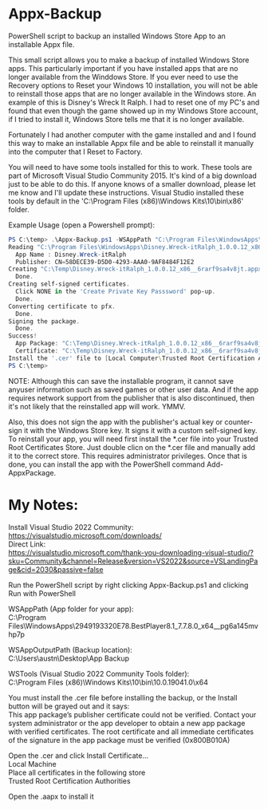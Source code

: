 # Appx-Backup
PowerShell script to backup an installed Windows Store App to an installable Appx file.

This small script allows you to make a backup of installed Windows Store apps. This particularly important if you have installed apps that are no longer available from the Winddows Store. If you ever need to use the Recovery options to Reset your Windows 10 installation, you will not be able to reinstall those apps that are no longer available in the Windows store. An example of this is Disney's Wreck It Ralph. I had to reset one of my PC's and found that even though the game showed up in my Windows Store account, if I tried to install it, Windows Store tells me that it is no longer available.

Fortunately I had another computer with the game installed and and I found this way to make an installable Appx file and be able to reinstall it manually into the computer that I Reset to Factory.

You will need to have some tools installed for this to work. These tools are part of Microsoft Visual Studio Community 2015. It's kind of a big download just to be able to do this. If anyone knows of a smaller download, please let me know and I'll update these instructions. Visual Studio installed these tools by default in the 'C:\Program Files (x86)\Windows Kits\10\bin\x86' folder.

Example Usage (open a Powershell prompt):
```powershell
PS C:\temp> .\Appx-Backup.ps1 -WSAppPath "C:\Program Files\WindowsApps\Disney.Wreck-itRalph_1.0.0.12_x86__6rarf9sa4v8jt" -WSAppOutputPath "C:\Temp" -WSTools "C:\Program Files (x86)\Windows Kits\10\bin\x86"
Reading "C:\Program Files\WindowsApps\Disney.Wreck-itRalph_1.0.0.12_x86__6rarf9sa4v8jt\AppxManifest.xml"
  App Name : Disney.Wreck-itRalph
  Publisher: CN=58DECE39-D5D0-4293-AAA0-9AF8484F12E2
Creating "C:\Temp\Disney.Wreck-itRalph_1.0.0.12_x86__6rarf9sa4v8jt.appx".
  Done.
Creating self-signed certificates.
  Click NONE in the 'Create Private Key Passsword' pop-up.
  Done.
Converting certificate to pfx.
  Done.
Signing the package.
  Done.
Success!
  App Package: "C:\Temp\Disney.Wreck-itRalph_1.0.0.12_x86__6rarf9sa4v8jt.appx"
  Certificate: "C:\Temp\Disney.Wreck-itRalph_1.0.0.12_x86__6rarf9sa4v8jt.cer"
Install the '.cer' file to [Local Computer\Trusted Root Certification Authorities] before you install the App Package.
PS C:\temp>
```
NOTE: Although this can save the installable program, it cannot save anyuser information such as saved games or other user data. And if the app requires network support from the publisher that is also discontinued, then it's not likely that the reinstalled app will work. YMMV.

Also, this does not sign the app with the publisher's actual key or counter-sign it with the Windows Store key. It signs it with a custom self-signed key. To reinstall your app, you will need first install the *.cer file into your Trusted Root Certificates Store. Just double clicn on the *.cer file and manually add it to the correct store. This requires administrator privileges. Once that is done, you can install the app with the PowerShell command Add-AppxPackage.

# My Notes:
Install Visual Studio 2022 Community:<br />
https://visualstudio.microsoft.com/downloads/<br />
Direct Link:<br />
https://visualstudio.microsoft.com/thank-you-downloading-visual-studio/?sku=Community&channel=Release&version=VS2022&source=VSLandingPage&cid=2030&passive=false

Run the PowerShell script by right clicking Appx-Backup.ps1 and clicking Run with PowerShell

WSAppPath (App folder for your app):<br />
C:\Program Files\WindowsApps\2949193320E78.BestPlayer8.1_7.7.8.0_x64__pg6a145mvhp7p

WSAppOutputPath (Backup location):<br />
C:\Users\austn\Desktop\App Backup

WSTools (Visual Studio 2022 Community Tools folder):<br />
C:\Program Files (x86)\Windows Kits\10\bin\10.0.19041.0\x64

You must install the .cer file before installing the backup, or the Install button will be grayed out and it says:<br />
This app package’s publisher certificate could not be verified. Contact your system administrator or the app developer to obtain a new app package with verified certificates. The root certificate and all immediate certificates of the signature in the app package must be verified (0x800B010A)

Open the .cer and click Install Certificate...<br />
Local Machine<br />
Place all certificates in the following store<br />
Trusted Root Certification Authorities

Open the .aapx to install it
